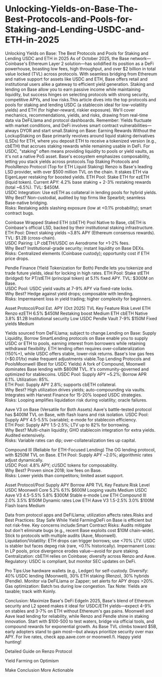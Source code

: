 # Unlocking-Yields-on-Base-The-Best-Protocols-and-Pools-for-Staking-and-Lending-USDC-and-ETH-in-2025
Unlocking Yields on Base: The Best Protocols and Pools for Staking and Lending USDC and ETH in 2025
As of October 2025, the Base network—Coinbase's Ethereum Layer 2 solution—has solidified its position as a DeFi powerhouse, boasting low fees, high throughput, and over $2 billion in total value locked (TVL) across protocols. With seamless bridging from Ethereum and native support for assets like USDC and ETH, Base offers retail and institutional users alike a gateway to efficient yield generation. Staking and lending on Base allow you to earn passive income while maintaining liquidity, but success hinges on selecting protocols with strong security, competitive APYs, and low risks.This article dives into the top protocols and pools for staking and lending USDC (a stablecoin ideal for low-volatility yields) and ETH (for higher-reward, riskier exposure). We'll cover mechanics, recommendations, yields, and risks, drawing from real-time data via DeFiLlama and protocol dashboards. Remember: Yields fluctuate with market conditions, and DeFi involves smart contract vulnerabilities—always DYOR and start small.Staking on Base: Earning Rewards Without the LockupStaking on Base primarily revolves around liquid staking derivatives (LSDs) for ETH, where you deposit ETH to receive a tokenized version (e.g., cbETH) that accrues staking rewards while remaining usable in DeFi. For USDC, "staking" often means providing liquidity to pools or yield vaults, as it's not a native PoS asset. Base's ecosystem emphasizes composability, letting you stack yields across protocols.Top Staking Protocols and PoolsRenzo Protocol (Top for ETH Liquid Staking)
Renzo is Base's leading LSD provider, with over $500 million TVL on the chain. It stakes ETH via EigenLayer restaking for boosted yields.  ETH Pool: Stake ETH for ezETH (liquid token). Current APY: 4.2% base staking + 2-3% restaking rewards (total ~6.5%). TVL: $450M.  
USDC Integration: Use ezETH as collateral in lending pools for hybrid yields.  
Why Best? Non-custodial, audited by top firms like Spearbit; seamless Base-native bridging.  
Risks: Restaking adds slashing exposure (low at <0.1% probability); smart contract bugs.

Coinbase Wrapped Staked ETH (cbETH) Pool
Native to Base, cbETH is Coinbase's official LSD, backed by their institutional staking infrastructure.  ETH Pool: Direct staking yields ~3.8% APY (Ethereum consensus rewards). TVL: $1.2B (cross-chain).  
USDC Pairing: LP cbETH/USDC on Aerodrome for +1-2% fees.  
Why Best? Institutional-grade security; instant liquidity on Base DEXs.  
Risks: Centralized elements (Coinbase custody); opportunity cost if ETH price drops.

Pendle Finance (Yield Tokenization for Both)
Pendle lets you tokenize and trade future yields, ideal for locking in high rates.  ETH Pool: Stake stETH (bridged) for PT/stETH (principal token) at 5.1% fixed APY. TVL: $300M on Base.  
USDC Pool: USDC yield vaults at 7-9% APY via fixed-rate locks.  
Why Best? Hedge against yield drops; composable with lending.  
Risks: Impermanent loss in yield trading; higher complexity for beginners.

Asset
Protocol/Pool
Est. APY (Oct 2025)
TVL
Key Feature
Risk Level
ETH
Renzo ezETH
6.5%
$450M
Restaking boost
Medium
ETH
cbETH Native
3.8%
$1.2B
Institutional security
Low
USDC
Pendle Vault
7-9%
$150M
Fixed yields
Medium

Yields sourced from DeFiLlama; subject to change.Lending on Base: Supply Liquidity, Borrow SmartLending protocols on Base enable you to supply USDC or ETH to pools, earning interest from borrowers while retaining withdrawal flexibility. ETH lending often requires over-collateralization (150%+), while USDC offers stable, lower-risk returns. Base's low gas fees (<$0.01/tx) make frequent adjustments viable.Top Lending Protocols and PoolsMoonwell (Best for USDC Yields)
A fork of Compound, Moonwell dominates Base lending with $800M TVL. It's community-governed and optimized for stablecoins.  USDC Pool: Supply APY ~5.2%; Borrow APR 6.1%. Utilization: 85%.  
ETH Pool: Supply APY 2.8%; supports cbETH collateral.  
Why Best? High utilization drives yields; auto-compounding via vaults. Integrates with Harvest Finance for 15-20% looped USDC strategies.  
Risks: Looping amplifies liquidation risk during volatility; oracle failures.

Aave V3 on Base (Versatile for Both Assets)
Aave's battle-tested protocol has $400M TVL on Base, with flash loans and risk isolation.  USDC Pool: Supply APY 4.5-5.5% (variable); e-mode for stablecoin efficiency.  
ETH Pool: Supply APY 1.5-2.5%; LTV up to 82% for borrowing.  
Why Best? Multi-chain liquidity; GHO stablecoin integration for extra yields. Audited extensively.  
Risks: Variable rates can dip; over-collateralization ties up capital.

Compound III (Reliable for ETH-Focused Lending)
The OG lending protocol, with $250M TVL on Base.  ETH Pool: Supply APY ~2.0%; algorithmic rates adjust dynamically.  
USDC Pool: 4.8% APY; cUSDC tokens for composability.  
Why Best? Proven since 2018; low fees on Base.  
Risks: Lower yields than competitors; limited asset support.

Asset
Protocol/Pool
Supply APY
Borrow APR
TVL
Key Feature
Risk Level
USDC
Moonwell Core
5.2%
6.1%
$600M
Looping vaults
Medium
USDC
Aave V3
4.5-5.5%
5.8%
$300M
Stable e-mode
Low
ETH
Compound III
2.0%
3.5%
$150M
Dynamic rates
Low
ETH
Aave V3
1.5-2.5%
3.0%
$100M
Flash loans
Medium

Data from protocol apps and DeFiLlama; utilization affects rates.Risks and Best Practices: Stay Safe While Yield FarmingDeFi on Base is efficient but not risk-free. Key concerns include:Smart Contract Risks: Audits mitigate but don't eliminate bugs (e.g., recent Base exploits cost $10M chain-wide). Stick to protocols with multiple audits (Aave, Moonwell).
Liquidation/Volatility: ETH drops can trigger borrows; use <70% LTV. USDC is stabler but faces depeg risk (rare, <0.1% historically).
Impermanent Loss: In LP pools, price divergence erodes value—avoid for pure staking.
Centralization: cbETH relies on Coinbase; diversify across Renzo and Aave.
Regulatory: USDC is compliant, but monitor SEC updates on DeFi.

Pro Tips:Use hardware wallets (e.g., Ledger) for self-custody.
Diversify: 40% USDC lending (Moonwell), 30% ETH staking (Renzo), 30% hybrids (Pendle).
Monitor via DeFiLlama or Zapper; set alerts for APY drops >20%.
Gas optimization: Batch txs during low congestion.
Tax Note: Yields are taxable; track with Koinly.

Conclusion: Maximize Base's DeFi EdgeIn 2025, Base's blend of Ethereum security and L2 speed makes it ideal for USDC/ETH yields—expect 4-9% on stables and 3-7% on ETH without Ethereum's gas pains. Moonwell and Aave lead lending for reliability, while Renzo and Pendle shine in staking innovation. Start with $100-500 to test waters, bridge via official tools, and compound rewards for exponential growth. As Base TVL climbs toward $5B, early adopters stand to gain most—but always prioritize security over max APY. For live rates, check app.aave.com or moonwell.fi. Happy yield hunting!

Detailed Guide on Renzo Protocol

Yield Farming on Optimism

Make Conclusion More Actionable

